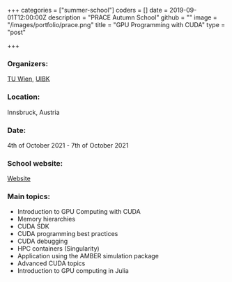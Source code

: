 +++
categories = ["summer-school"]
coders = []
date = 2019-09-01T12:00:00Z
description = "PRACE Autumn School"
github = ""
image = "/images/portfolio/prace.png"
title = "GPU Programming with CUDA"
type = "post"

+++
### Organizers:
[TU Wien](https://www.tuwien.at), [UIBK](https://uibk.ac.at)

### Location:
Innsbruck, Austria

### Date:
4th of October 2021 - 7th of October 2021

### School website:
[Website](https://events.prace-ri.eu/event/1154/overview)

### Main topics:
* Introduction to GPU Computing with CUDA
* Memory hierarchies
* CUDA SDK
* CUDA programming best practices
* CUDA debugging
* HPC containers (Singularity)
* Application using the AMBER simulation package
* Advanced CUDA topics
* Introduction to GPU computing in Julia
